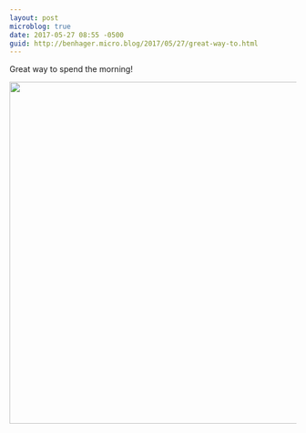 ```yaml
---
layout: post
microblog: true
date: 2017-05-27 08:55 -0500
guid: http://benhager.micro.blog/2017/05/27/great-way-to.html
---
```

Great way to spend the morning!

<img src="http://benhager.micro.blog/uploads/2017/a97e5e8bc1.jpg" width="600" height="600" style="height: auto" />
